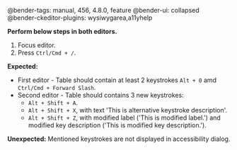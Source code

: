 @bender-tags: manual, 456, 4.8.0, feature
@bender-ui: collapsed
@bender-ckeditor-plugins: wysiwygarea,a11yhelp

**Perform below steps in both editors.**

1. Focus editor.
1. Press `Ctrl/Cmd + /`.

**Expected:**
* First editor - Table should contain at least 2 keystrokes `Alt + 0` amd `Ctrl/Cmd + Forward Slash`.
* Second editor - Table should contains 3 new keystrokes:
  - `Alt + Shift + A`.
  - `Alt + Shift + X`, with text 'This is alternative keystroke description'.
  - `Alt + Shift + Z`, with modified label ('This is modified label.') and modified key description ('This is modified key description.').

**Unexpected:** Mentioned keystrokes are not displayed in accessibility dialog.
